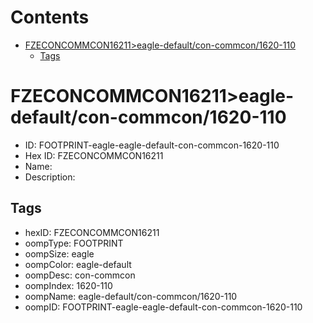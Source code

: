 



Contents
========

* [FZECONCOMMCON16211>eagle-default/con-commcon/1620-110](#fzeconcommcon16211eagle-defaultcon-commcon1620-110)
	* [Tags](#tags)

# FZECONCOMMCON16211>eagle-default/con-commcon/1620-110

- ID: FOOTPRINT-eagle-eagle-default-con-commcon-1620-110
- Hex ID: FZECONCOMMCON16211
- Name: 
- Description: 

## Tags

- hexID: FZECONCOMMCON16211
- oompType: FOOTPRINT
- oompSize: eagle
- oompColor: eagle-default
- oompDesc: con-commcon
- oompIndex: 1620-110
- oompName: eagle-default/con-commcon/1620-110
- oompID: FOOTPRINT-eagle-eagle-default-con-commcon-1620-110
